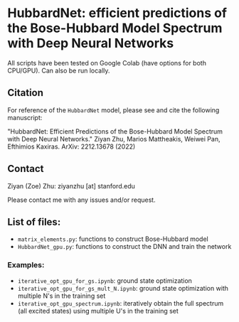 # HubbardNet: efficient predictions of the Bose-Hubbard Model Spectrum with Deep Neural Networks

All scripts have been tested on Google Colab (have options for both CPU/GPU). Can also be run locally. 


## Citation
For reference of the `HubbardNet` model, please see and cite the following manuscript: 

"HubbardNet: Efficient Predictions of the Bose-Hubbard Model Spectrum with Deep Neural Networks." Ziyan Zhu, Marios Mattheakis, Weiwei Pan, Efthimios Kaxiras. ArXiv: 2212.13678 (2022)

## Contact 
Ziyan (Zoe) Zhu: ziyanzhu [at] stanford.edu

Please contact me with any issues and/or request.



## List of files: 
- `matrix_elements.py`: functions to construct Bose-Hubbard model 
- `HubbardNet_gpu.py`: functions to construct the DNN and train the network
### Examples:
- `iterative_opt_gpu_for_gs.ipynb`: ground state optimization 
- `iterative_opt_gpu_for_gs_mult_N.ipynb`: ground state optimization with multiple N's in the training set
- `iterative_opt_gpu_spectrum.ipynb`: iteratively obtain the full spectrum (all excited states) using multiple U's in the training set
